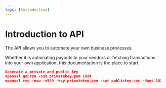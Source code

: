 ```yaml
---
tags: [Introduction]
---
```


# Introduction to API

The API allows you to automate your own business processes.

Whether it is automating payouts to your vendors or fetching transactions into your own application, this documentation is the place to start.

```json
Generate a private and public key
openssl genrsa -out privatekey.pem 1024
openssl req -new -x509 -key privatekey.pem -out publickey.cer -days 1825
```

